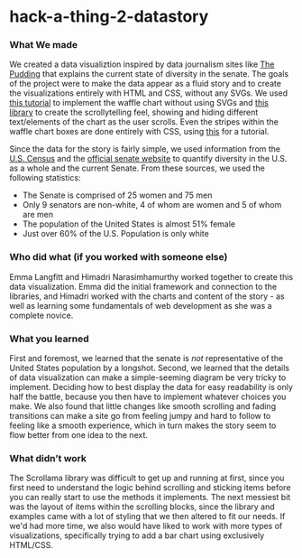 # hack-a-thing-2-datastory

### What We made

We created a data visualiztion inspired by data journalism sites like [The Pudding]() that explains the current state of diversity in the senate. The goals of the project were to make the data appear as a fluid story and to create the visualizations entirely with HTML and CSS, without any SVGs. We used [this tutorial](https://pudding.cool/process/flexbox-layout/) to implement the waffle chart without using SVGs and [this library](https://github.com/russellgoldenberg/scrollama) to create the scrollytelling feel, showing and hiding different text/elements of the chart as the user scrolls. Even the stripes within the waffle chart boxes are done entirely with CSS, using [this](https://css-tricks.com/stripes-css/) for a tutorial. 

Since the data for the story is fairly simple, we used information from the [U.S. Census](https://www.census.gov/quickfacts/fact/table/US/LFE046217) and the [official senate website](https://www.senate.gov/senators/EthnicDiversityintheSenate.htm) to quantify diversity in the U.S. as a whole and the current Senate. From these sources, we used the following statistics:
* The Senate is comprised of 25 women and 75 men
* Only 9 senators are non-white, 4 of whom are women and 5 of whom are men
* The population of the United States is almost 51% female
* Just over 60% of the U.S. Population is only white

### Who did what (if you worked with someone else)

Emma Langfitt and Himadri Narasimhamurthy worked together to create this data visualization. Emma did the initial framework and connection to the libraries, and Himadri worked with the charts and content of the story - as well as learning some fundamentals of web development as she was a complete novice.

### What you learned

First and foremost, we learned that the senate is *not* representative of the United States population by a longshot. Second, we learned that the details of data visualization can make a simple-seeming diagram be very tricky to implement. Deciding how to best display the data for easy readability is only half the battle, because you then have to implement whatever choices you make. We also found that little changes like smooth scrolling and fading transitions can make a site go from feeling jumpy and hard to follow to feeling like a smooth experience, which in turn makes the story seem to flow better from one idea to the next. 

### What didn’t work

The Scrollama library was difficult to get up and running at first, since you first need to understand the logic behind scrolling and sticking items before you can really start to use the methods it implements. The next messiest bit was the layout of items within the scrolling blocks, since the library and examples came with a lot of styling that we then altered to fit our needs. If we'd had more time, we also would have liked to work with more types of visualizations, specifically trying to add a bar chart using exclusively HTML/CSS. 
